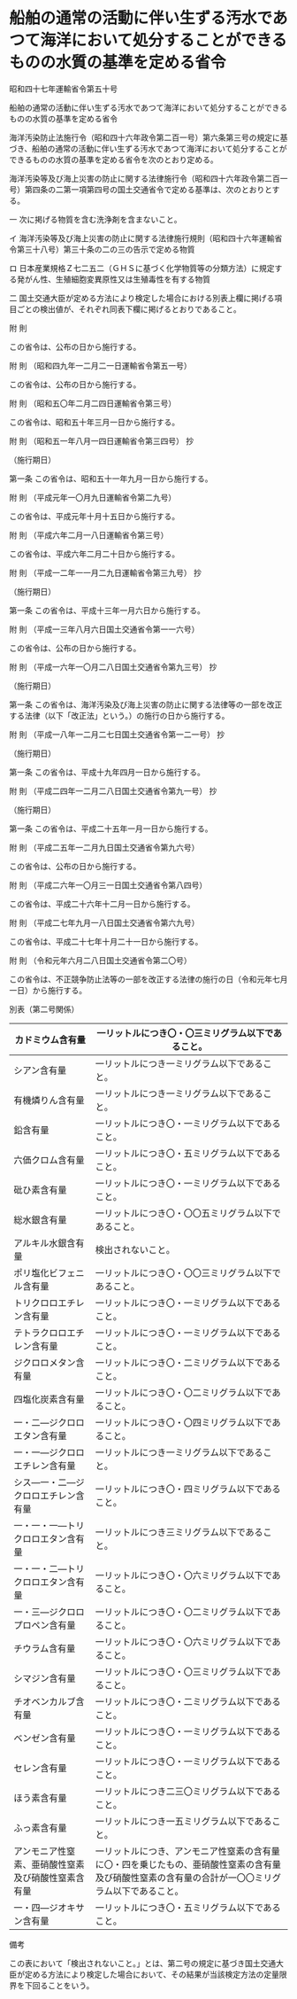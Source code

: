 # 船舶の通常の活動に伴い生ずる汚水であつて海洋において処分することができるものの水質の基準を定める省令

昭和四十七年運輸省令第五十号

船舶の通常の活動に伴い生ずる汚水であつて海洋において処分することができるものの水質の基準を定める省令

海洋汚染防止法施行令（昭和四十六年政令第二百一号）第六条第三号の規定に基づき、船舶の通常の活動に伴い生ずる汚水であつて海洋において処分することができるものの水質の基準を定める省令を次のとおり定める。

海洋汚染等及び海上災害の防止に関する法律施行令（昭和四十六年政令第二百一号）第四条の二第一項第四号の国土交通省令で定める基準は、次のとおりとする。

一 次に掲げる物質を含む洗浄剤を含まないこと。

イ 海洋汚染等及び海上災害の防止に関する法律施行規則（昭和四十六年運輸省令第三十八号）第三十条の二の三の告示で定める物質

ロ 日本産業規格Ｚ七二五二（ＧＨＳに基づく化学物質等の分類方法）に規定する発がん性、生殖細胞変異原性又は生殖毒性を有する物質

二 国土交通大臣が定める方法により検定した場合における別表上欄に掲げる項目ごとの検出値が、それぞれ同表下欄に掲げるとおりであること。

附 則

この省令は、公布の日から施行する。

附 則 （昭和四九年一二月二一日運輸省令第五一号）

この省令は、公布の日から施行する。

附 則 （昭和五〇年二月二四日運輸省令第三号）

この省令は、昭和五十年三月一日から施行する。

附 則 （昭和五一年八月一四日運輸省令第三四号） 抄

（施行期日）

第一条 この省令は、昭和五十一年九月一日から施行する。

附 則 （平成元年一〇月九日運輸省令第二九号）

この省令は、平成元年十月十五日から施行する。

附 則 （平成六年二月一八日運輸省令第三号）

この省令は、平成六年二月二十日から施行する。

附 則 （平成一二年一一月二九日運輸省令第三九号） 抄

（施行期日）

第一条 この省令は、平成十三年一月六日から施行する。

附 則 （平成一三年八月六日国土交通省令第一一六号）

この省令は、公布の日から施行する。

附 則 （平成一六年一〇月二八日国土交通省令第九三号） 抄

（施行期日）

第一条 この省令は、海洋汚染及び海上災害の防止に関する法律等の一部を改正する法律（以下「改正法」という。）の施行の日から施行する。

附 則 （平成一八年一二月二七日国土交通省令第一二一号） 抄

（施行期日）

第一条 この省令は、平成十九年四月一日から施行する。

附 則 （平成二四年一二月二八日国土交通省令第九一号） 抄

（施行期日）

第一条 この省令は、平成二十五年一月一日から施行する。

附 則 （平成二五年一二月九日国土交通省令第九六号）

この省令は、公布の日から施行する。

附 則 （平成二六年一〇月三一日国土交通省令第八四号）

この省令は、平成二十六年十二月一日から施行する。

附 則 （平成二七年九月一八日国土交通省令第六九号）

この省令は、平成二十七年十月二十一日から施行する。

附 則 （令和元年六月二八日国土交通省令第二〇号）

この省令は、不正競争防止法等の一部を改正する法律の施行の日（令和元年七月一日）から施行する。

別表（第二号関係）

カドミウム含有量 | 一リットルにつき〇・〇三ミリグラム以下であること。  
---|---  
シアン含有量 | 一リットルにつき一ミリグラム以下であること。  
有機燐りん含有量 | 一リットルにつき一ミリグラム以下であること。  
鉛含有量 | 一リットルにつき〇・一ミリグラム以下であること。  
六価クロム含有量 | 一リットルにつき〇・五ミリグラム以下であること。  
砒ひ素含有量 | 一リットルにつき〇・一ミリグラム以下であること。  
総水銀含有量 | 一リットルにつき〇・〇〇五ミリグラム以下であること。  
アルキル水銀含有量 | 検出されないこと。  
ポリ塩化ビフェニル含有量 | 一リットルにつき〇・〇〇三ミリグラム以下であること。  
トリクロロエチレン含有量 | 一リットルにつき〇・一ミリグラム以下であること。  
テトラクロロエチレン含有量 | 一リットルにつき〇・一ミリグラム以下であること。  
ジクロロメタン含有量 | 一リットルにつき〇・二ミリグラム以下であること。  
四塩化炭素含有量 | 一リットルにつき〇・〇二ミリグラム以下であること。  
一・二―ジクロロエタン含有量 | 一リットルにつき〇・〇四ミリグラム以下であること。  
一・一―ジクロロエチレン含有量 | 一リットルにつき一ミリグラム以下であること。  
シス―一・二―ジクロロエチレン含有量 | 一リットルにつき〇・四ミリグラム以下であること。  
一・一・一―トリクロロエタン含有量 | 一リットルにつき三ミリグラム以下であること。  
一・一・二―トリクロロエタン含有量 | 一リットルにつき〇・〇六ミリグラム以下であること。  
一・三―ジクロロプロペン含有量 | 一リットルにつき〇・〇二ミリグラム以下であること。  
チウラム含有量 | 一リットルにつき〇・〇六ミリグラム以下であること。  
シマジン含有量 | 一リットルにつき〇・〇三ミリグラム以下であること。  
チオベンカルブ含有量 | 一リットルにつき〇・二ミリグラム以下であること。  
ベンゼン含有量 | 一リットルにつき〇・一ミリグラム以下であること。  
セレン含有量 | 一リットルにつき〇・一ミリグラム以下であること。  
ほう素含有量 | 一リットルにつき二三〇ミリグラム以下であること。  
ふっ素含有量 | 一リットルにつき一五ミリグラム以下であること。  
アンモニア性窒素、亜硝酸性窒素及び硝酸性窒素含有量 | 一リットルにつき、アンモニア性窒素の含有量に〇・四を乗じたもの、亜硝酸性窒素の含有量及び硝酸性窒素の含有量の合計が一〇〇ミリグラム以下であること。  
一・四―ジオキサン含有量 | 一リットルにつき〇・五ミリグラム以下であること。  
  
備考

この表において「検出されないこと。」とは、第二号の規定に基づき国土交通大臣が定める方法により検定した場合において、その結果が当該検定方法の定量限界を下回ることをいう。
